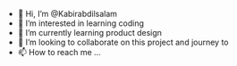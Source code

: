 - 👋 Hi, I’m @Kabirabdilsalam
- 👀 I’m interested in learning coding
- 🌱 I’m currently learning product design 
- 💞️ I’m looking to collaborate on this project and journey to 
- 📫 How to reach me ...

<!---
Kabirabdilsalam/Kabirabdilsalam is a ✨ special ✨ repository because its `README.md` (this file) appears on your GitHub profile.
You can click the Preview link to take a look at your changes.
--->
